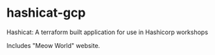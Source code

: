 # hashicat-gcp
Hashicat: A terraform built application for use in Hashicorp workshops

Includes "Meow World" website.